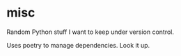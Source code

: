 # misc
Random Python stuff I want to keep under version control.

Uses poetry to manage dependencies. Look it up.
